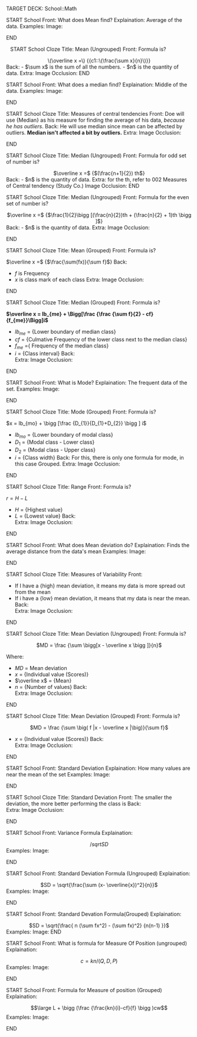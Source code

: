 TARGET DECK: School::Math

START
School
Front: What does Mean find?
Explaination:  Average of the data.
Examples:
Image: 
<!--ID: 1639204652627-->
END


`
`
START
School Cloze
Title: Mean (Ungrouped)
Front: Formula is?
 <center> \(\overline x =\) {{c1::\(\frac{\sum x}{n}\)}}</center>
Back:  
- $\sum x$ is the sum of all the numbers. 
- $n$ is the quantity of data. 
Extra: 
Image Occlusion:
<!--ID: 1639204652635-->
END

START
School
Front: What does a median find?
Explaination:  Middle of the data.
Examples:
Image: 
<!--ID: 1639204652642-->
END


START
School Cloze
Title: Measures of central tendencies
Front: Doe will use {Median} as his measure for finding the average of his data, *because he has outliers*.
Back:  He will use median since mean can be affected by outliers. **Median isn't affected a bit by outliers.**
Extra: 
Image Occlusion: 
<!--ID: 1639204652649-->
END
`
`


START
School Cloze
Title: Median (Ungrouped)
Front: Formula for odd set of number is?

<center>$\overline x =$ {$(\frac{n+1}{2}) th$}</center>
Back: 
- $n$ is the quantity of data.  
Extra: for the th, refer to 002 Measures of Central tendency (Study Co.)
Image Occlusion: 
<!--ID: 1639204652656-->
END


START
School Cloze
Title: Median (Ungrouped)
Front: Formula for the even set of number is?

<center>$\overline x =$ {$\frac{1}{2}\bigg [(\frac{n}{2})th + (\frac{n}{2} + 1)th \bigg ]$}</center>
Back: 
 - $n$ is the quantity of data.  
Extra: 
Image Occlusion: 

END

START
School Cloze
Title: Mean (Grouped)
Front: Formula is?

$\overline x =$ {$\frac{\sum(fx)}{\sum f}$}
Back:  
- $f$ is Frequency
- $x$ is class mark of each class
 Extra: 
Image Occlusion: 
<!--ID: 1639204652668-->
END

START
School Cloze
Title: Median (Grouped)
Front: 
Formula is?

**$\overline x = lb_{me} + \Bigg[\frac {\frac {\sum f}{2} - cf}{f_{me}}\Bigg]i$**

- $lb_{me}$ = {Lower boundary of median class}
- $cf$ = {Culmative Frequency of the lower class next to the median class}
- $f_{me}$ ={ Frequency of the median class}
- $i$ = {Class interval}
Back:  
Extra: 
Image Occlusion: 
<!--ID: 1639204652679-->
END


START
School
Front: What is Mode?
Explaination:  The frequent data of the set.
Examples:
Image: 
<!--ID: 1639204652690-->
END



START
School Cloze
Title: Mode (Grouped)
Front: Formula is?

$x = lb_{mo} + \bigg [\frac {D_{1}}{D_{1}+D_{2}} \bigg ] i$


- $lb_{mo}$ = {Lower boundary of modal class}
- $D_{1}$ =  {Modal class - Lower class}
- $D_{2}$ =  {Modal class - Upper class}
- $i$ = {Class width}
Back:  For this, there is only one formula for mode, in this case Grouped.
Extra: 
Image Occlusion: 
<!--ID: 1639204652701-->
END

START
School Cloze
Title: Range
Front: Formula is?

$r = H - L$

- $H$ = {Highest value}
- $L$ = {Lowest value}
Back:  
Extra: 
Image Occlusion: 
<!--ID: 1639204652710-->
END


START
School
Front: What does Mean deviation do?
Explaination:  Finds the average distance from the data's mean
Examples:
Image: 
<!--ID: 1639204652718-->
END


START
School Cloze
Title: Measures of Variability
Front:
-  If I have a {high} mean deviation, it means my data is more spread out from the mean
- If i have a {low} mean deviation, it means that my data is near the mean.
Back:  
Extra: 
Image Occlusion: 
<!--ID: 1639204652727-->
END


START
School Cloze
Title: Mean Deviation (Ungrouped)
Front: Formula is? 

<center>$MD = \frac {\sum \bigg[x - \overline x \bigg ]}{n}$</center>

Where: 
- $MD$ = Mean deviation 
- $x$ = {Individual value (Scores)}
- $\overline x$ = {Mean}
- $n$ = {Number of values}
Back:  
Extra: 
Image Occlusion: 
<!--ID: 1639204652735-->
END

START
School Cloze
Title: Mean Deviation (Grouped)
Front: Formula is? 

<center> $MD = \frac {\sum \big( f |x - \overline x |\big)}{\sum f}$ </center>

- $x$ = {Individual value (Scores)}
Back:  
Extra: 
Image Occlusion: 
<!--ID: 1639204652743-->
END


START
School
Front: Standard Deviation
Explaination:  How many values are near the mean of the set
Examples:
Image: 
<!--ID: 1639204652751-->
END


START
School Cloze
Title: Standard Deviation
Front: The smaller the deviation, the more better performing the class is
Back:  
Extra: 
Image Occlusion: 
<!--ID: 1639204652759-->
END



START
School
Front: Variance Formula
Explaination:  <center> $/sqrt SD$ </center>
Examples:
Image: 
<!--ID: 1639204652766-->
END


START
School
Front: Standard Deviation Formula (Ungrouped)
Explaination:  <center>$SD = \sqrt{\frac{\sum (x- \overline{x})^2}{n}}$</center>
Examples:
Image: 
<!--ID: 1639205774115-->
END


START
School
Front: Standard Devation Formula(Grouped)
Explaination:
  <center>$SD = \sqrt{\frac{ n (\sum fx^2) - (\sum fx)^2} {n(n-1) }}$</center>
Examples:
Image: 
<!--ID: 1639205774224-->
END


START
School
Front: What is formula for Measure Of Position (ungrouped)
Explaination:  <center>$c = kn/(Q,D,P)$</center>
Examples:
Image: 
<!--ID: 1639206186931-->
END


START
School
Front: Formula for Measure of position (Grouped)
Explaination:  <center>$$\large L +  \bigg (\frac {\frac{kn}{i}-cf}{f} \bigg )cw$$</center>
Examples:
Image: 
<!--ID: 1639206187002-->
END




